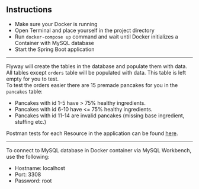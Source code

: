 ## Instructions

* Make sure your Docker is running
* Open Terminal and place yourself in the project directory
* Run `docker-compose up` command and wait until Docker initializes a Container with MySQL database
* Start the Spring Boot application

---

Flyway will create the tables in the database and populate them with data.<br>
All tables except `orders` table will be populated with data. This table is left empty for you to test.<br>
To test the orders easier there are 15 premade pancakes for you in the `pancakes` table:
* Pancakes with id 1-5 have > 75% healthy ingredients. 
* Pancakes with id 6-10 have <= 75% healthy ingredients. 
* Pancakes with id 11-14 are invalid pancakes (missing base ingredient, stuffing etc.)

Postman tests for each Resource in the application can be found [here](https://www.postman.com/satellite-geoscientist-87027700/workspace/pancakes-unlimited-testing).

---

To connect to MySQL database in Docker container via MySQL Workbench, use the following:
* Hostname: localhost 
* Port: 3308 
* Password: root

